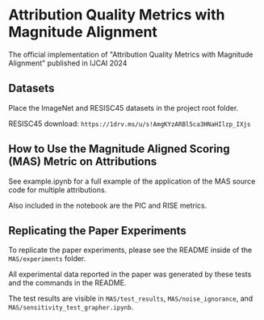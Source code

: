 # Attribution Quality Metrics with Magnitude Alignment
The official implementation of "Attribution Quality Metrics with Magnitude Alignment" published in IJCAI 2024

## Datasets
Place the ImageNet and RESISC45 datasets in the project root folder.

RESISC45 download: `https://1drv.ms/u/s!AmgKYzARBl5ca3HNaHIlzp_IXjs`

## How to Use the Magnitude Aligned Scoring (MAS) Metric on Attributions
See example.ipynb for a full example of the application of the MAS source code for multiple attributions.

Also included in the notebook are the PIC and RISE metrics.

## Replicating the Paper Experiments
To replicate the paper experiments, please see the README inside of the `MAS/experiments` folder.

All experimental data reported in the paper was generated by these tests and the commands in the README.

The test results are visible in `MAS/test_results`, `MAS/noise_ignorance`, and `MAS/sensitivity_test_grapher.ipynb`.
